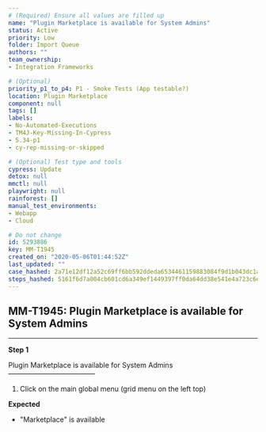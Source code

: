 ```yaml
---
# (Required) Ensure all values are filled up
name: "Plugin Marketplace is available for System Admins"
status: Active
priority: Low
folder: Import Queue
authors: ""
team_ownership: 
- Integration Frameworks

# (Optional)
priority_p1_to_p4: P1 - Smoke Tests (App testable?)
location: Plugin Marketplace
component: null
tags: []
labels: 
- No-Automated-Executions
- TM4J-Key-Missing-In-Cypress
- 5.34-p1
- cy-rep-missing-or-skipped

# (Optional) Test type and tools
cypress: Update
detox: null
mmctl: null
playwright: null
rainforest: []
manual_test_environments: 
- Webapp
- Cloud

# Do not change
id: 5293886
key: MM-T1945
created_on: "2020-05-06T01:44:52Z"
last_updated: ""
case_hashed: 2a71e12df12a52c69ff6bb592ddeda6534461159883084f9d1b043dc1a3a169040667d3abcc7fdd8339983f59cc3e2a5
steps_hashed: 5161f6d7a004cb601cd6a349ef1449397ff0da64dd38e541e4a723c6e56758cc8ec764d82f334161f762a2533469c7a3
---
```


<!-- (Auto-generated) Based on frontmatter's "key" and "name" -->

## MM-T1945: Plugin Marketplace is available for System Admins

---

**Step 1**

Plugin Marketplace is available for System Admins\
–––––––––––––––––––––––––

1. Click on the main global menu (grid menu on the left top)

**Expected**

- "Marketplace" is available
